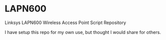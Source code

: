 # LAPN600
Linksys LAPN600 Wireless Access Point Script Repository

I have setup this repo for my own use, but thought I would share for others.
